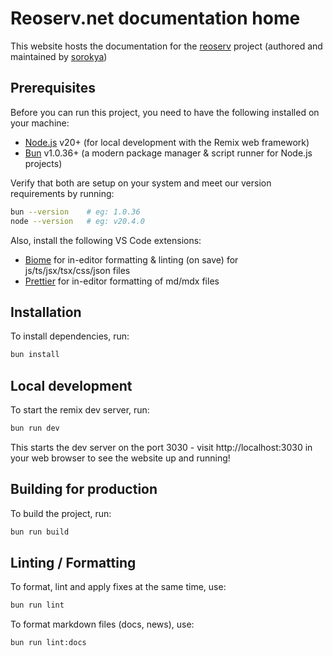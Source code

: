 # Reoserv.net documentation home

This website hosts the documentation for the [reoserv][reoserv] project
(authored and maintained by [sorokya][sorokya])

## Prerequisites

Before you can run this project, you need to have the following installed on
your machine:

- [Node.js][node] v20+ (for local development with the Remix web framework)
- [Bun][bun] v1.0.36+ (a modern package manager & script runner for Node.js
  projects)

Verify that both are setup on your system and meet our version requirements by
running:

```sh
bun --version    # eg: 1.0.36
node --version   # eg: v20.4.0
```

Also, install the following VS Code extensions:

- [Biome][biome] for in-editor formatting & linting (on save) for
  js/ts/jsx/tsx/css/json files
- [Prettier][prettier] for in-editor formatting of md/mdx files

## Installation

To install dependencies, run:

```sh
bun install
```

## Local development

To start the remix dev server, run:

```sh
bun run dev
```

This starts the dev server on the port 3030 - visit http://localhost:3030 in
your web browser to see the website up and running!

## Building for production

To build the project, run:

```sh
bun run build
```

## Linting / Formatting

To format, lint and apply fixes at the same time, use:

```sh
bun run lint
```

To format markdown files (docs, news), use:

```sh
bun run lint:docs
```

[reoserv]: https://github.com/sorokya/reoserv
[sorokya]: https://github.com/sorokya
[node]: https://nodejs.org/
[bun]: https://bun.sh/
[reoserv.net]: https://github.com/sorokya/reoserv.net
[biome]: https://marketplace.visualstudio.com/items?itemName=biomejs.biome
[prettier]: https://marketplace.visualstudio.com/items?itemName=esbenp.prettier-vscode
